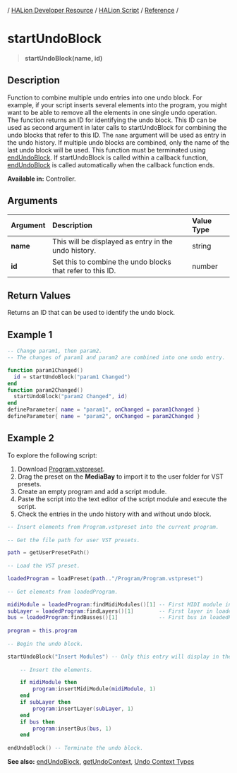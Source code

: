 / [HALion Developer Resource](../../HALion-Developer-Resource.md) / [HALion Script](./HALion-Script.md) / [Reference](./Reference.md) /

# startUndoBlock

>**startUndoBlock(name, id)**

## Description

Function to combine multiple undo entries into one undo block. For example, if your script inserts several elements into the program, you might want to be able to remove all the elements in one single undo operation. The function returns an ID for identifying the undo block. This ID can be used as second argument in later calls to startUndoBlock for combining the undo blocks that refer to this ID.  The ``name`` argument will be used as entry in the undo history. If multiple undo blocks are combined, only the name of the last undo block will be used. This function must be terminated using [endUndoBlock](./endUndoBlock.md). If startUndoBlock is called within a callback function, [endUndoBlock](./endUndoBlock.md) is called automatically when the callback function ends.

**Available in:** Controller.

## Arguments

|Argument|Description|Value Type|
|:-|:-|:-|
|**name**|This will be displayed as entry in the undo history.|string|
|**id**|Set this to combine the undo blocks that refer to this ID.|number|

## Return Values

Returns an ID that can be used to identify the undo block.

## Example 1

```lua
-- Change param1, then param2.
-- The changes of param1 and param2 are combined into one undo entry.

function param1Changed()
  id = startUndoBlock("param1 Changed")
end
function param2Changed()
  startUndoBlock("param2 Changed", id)
end
defineParameter{ name = "param1", onChanged = param1Changed }
defineParameter{ name = "param2", onChanged = param2Changed }
```
## Example 2

To explore the following script:

1. Download [Program.vstpreset](../vstpresets/Program.vstpreset).
1. Drag the preset on the **MediaBay** to import it to the user folder for VST presets.
1. Create an empty program and add a script module.
1. Paste the script into the text editor of the script module and execute the script.
1. Check the entries in the undo history with and without undo block.

```lua
-- Insert elements from Program.vstpreset into the current program.
 
-- Get the file path for user VST presets.

path = getUserPresetPath()
 
-- Load the VST preset.

loadedProgram = loadPreset(path.."/Program/Program.vstpreset")
 
-- Get elements from loadedProgram.

midiModule = loadedProgram:findMidiModules()[1] -- First MIDI module in loadedProgram.
subLayer = loadedProgram:findLayers()[1]        -- First layer in loadedProgram.
bus = loadedProgram:findBusses()[1]             -- First bus in loadedProgram.
  
program = this.program
  
-- Begin the undo block.

startUndoBlock("Insert Modules") -- Only this entry will display in the undo history.
 
    -- Insert the elements.

    if midiModule then
        program:insertMidiModule(midiModule, 1)
    end
    if subLayer then
        program:insertLayer(subLayer, 1)
    end
    if bus then
        program:insertBus(bus, 1)
    end
 
endUndoBlock() -- Terminate the undo block.
```

**See also:** [endUndoBlock](./endUndoBlock.md), [getUndoContext](./getUndoContext.md), [Undo Context Types](./Undo-Context-Types.md)